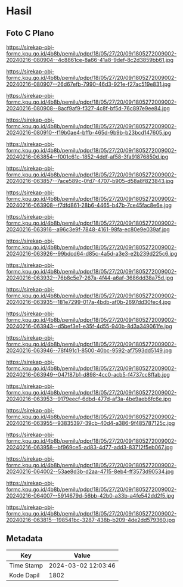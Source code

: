 # Hasil

## Foto C Plano

https://sirekap-obj-formc.kpu.go.id/4b8b/pemilu/pdpr/18/05/27/20/09/1805272009002-20240216-080904--4c8861ce-8a66-41a8-9def-8c2d3859bb61.jpg

https://sirekap-obj-formc.kpu.go.id/4b8b/pemilu/pdpr/18/05/27/20/09/1805272009002-20240216-080907--26d67efb-7990-46d3-921e-f27ac519e831.jpg

https://sirekap-obj-formc.kpu.go.id/4b8b/pemilu/pdpr/18/05/27/20/09/1805272009002-20240216-080908--8acf9af9-f327-4c8f-bf5d-76c897e9ee84.jpg

https://sirekap-obj-formc.kpu.go.id/4b8b/pemilu/pdpr/18/05/27/20/09/1805272009002-20240216-080910--f19b0ae4-bffb-465d-9b9b-b23bcd147605.jpg

https://sirekap-obj-formc.kpu.go.id/4b8b/pemilu/pdpr/18/05/27/20/09/1805272009002-20240216-063854--f001c61c-1852-4ddf-af58-3fa91876850d.jpg

https://sirekap-obj-formc.kpu.go.id/4b8b/pemilu/pdpr/18/05/27/20/09/1805272009002-20240216-063857--7ace589c-0fd7-4707-b905-d58a8f823843.jpg

https://sirekap-obj-formc.kpu.go.id/4b8b/pemilu/pdpr/18/05/27/20/09/1805272009002-20240216-063908--f7dfd861-28b6-4465-b47b-7ce45fac8e6e.jpg

https://sirekap-obj-formc.kpu.go.id/4b8b/pemilu/pdpr/18/05/27/20/09/1805272009002-20240216-063916--a96c3e9f-7848-4161-98fa-ec80e9e039af.jpg

https://sirekap-obj-formc.kpu.go.id/4b8b/pemilu/pdpr/18/05/27/20/09/1805272009002-20240216-063926--99bdcd64-d85c-4a5d-a3e3-e2b239d225c6.jpg

https://sirekap-obj-formc.kpu.go.id/4b8b/pemilu/pdpr/18/05/27/20/09/1805272009002-20240216-063932--76b8c5e7-267a-4f44-a6af-3686dd38a75d.jpg

https://sirekap-obj-formc.kpu.go.id/4b8b/pemilu/pdpr/18/05/27/20/09/1805272009002-20240216-063935--181e7299-017a-4bdb-af0b-2697dd30fec4.jpg

https://sirekap-obj-formc.kpu.go.id/4b8b/pemilu/pdpr/18/05/27/20/09/1805272009002-20240216-063943--d5bef3e1-e35f-4d55-940b-8d3a349061fe.jpg

https://sirekap-obj-formc.kpu.go.id/4b8b/pemilu/pdpr/18/05/27/20/09/1805272009002-20240216-063946--78f491c1-8500-40bc-9592-af7593dd5149.jpg

https://sirekap-obj-formc.kpu.go.id/4b8b/pemilu/pdpr/18/05/27/20/09/1805272009002-20240216-063949--047f87b1-d898-4cc0-acb5-f4737cc8ffab.jpg

https://sirekap-obj-formc.kpu.go.id/4b8b/pemilu/pdpr/18/05/27/20/09/1805272009002-20240216-063953--9179eecf-6dbd-477d-af3a-4be9aeb6fc6e.jpg

https://sirekap-obj-formc.kpu.go.id/4b8b/pemilu/pdpr/18/05/27/20/09/1805272009002-20240216-063955--93835397-39cb-40d4-a386-9f485787125c.jpg

https://sirekap-obj-formc.kpu.go.id/4b8b/pemilu/pdpr/18/05/27/20/09/1805272009002-20240216-063958--bf969ce5-ad83-4d77-add3-83712f5eb067.jpg

https://sirekap-obj-formc.kpu.go.id/4b8b/pemilu/pdpr/18/05/27/20/09/1805272009002-20240216-064002--53ae8d3b-d2aa-4715-8eb4-ff3573d90534.jpg

https://sirekap-obj-formc.kpu.go.id/4b8b/pemilu/pdpr/18/05/27/20/09/1805272009002-20240216-064007--5914679d-56bb-42b0-a33b-a4fe542dd2f5.jpg

https://sirekap-obj-formc.kpu.go.id/4b8b/pemilu/pdpr/18/05/27/20/09/1805272009002-20240216-063815--198541bc-3287-438b-b209-4de2dd579360.jpg


## Metadata

| Key        | Value               |
| ---------- | ------------------- |
| Time Stamp | 2024-03-02 12:03:46 |
| Kode Dapil | 1802                |




